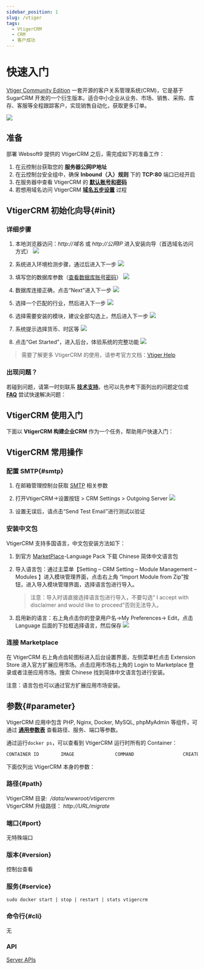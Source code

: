 ```yaml
---
sidebar_position: 1
slug: /vtiger
tags:
  - VtigerCRM
  - CRM
  - 客户成功
---
```


# 快速入门

[Vtiger Community Edition](https://www.vtiger.com/open-source-crm/) 一套开源的客户关系管理系统(CRM)，它是基于 SugarCRM 开发的一个衍生版本。适合中小企业从业务、市场、销售、采购、库存、客服等全程跟踪客户，实现销售自动化，获取更多订单。  

![](https://libs.websoft9.com/Websoft9/DocsPicture/zh/vtigercrm/vtigercrm-gui-websoft9.png)

## 准备

部署 Websoft9 提供的 VtigerCRM 之后，需完成如下的准备工作：

1. 在云控制台获取您的 **服务器公网IP地址** 
2. 在云控制台安全组中，确保 **Inbound（入）规则** 下的 **TCP:80** 端口已经开启
3. 在服务器中查看 VtigerCRM 的 **[默认账号和密码](./user/credentials)**  
4. 若想用域名访问  VtigerCRM **[域名五步设置](./administrator/domain_step)** 过程


## VtigerCRM 初始化向导{#init}

### 详细步骤

1. 本地浏览器访问：*http://域名* 或 *http://公网IP* 进入安装向导（首选域名访问方式）
   ![](http://libs.websoft9.com/Websoft9/DocsPicture/zh/vtigercrm/vtigercrm-install001-websoft9.png)

2. 系统进入环境检测步骤，通过后进入下一步
   ![](http://libs.websoft9.com/Websoft9/DocsPicture/zh/vtigercrm/vtigercrm-install002-websoft9.png)

3. 填写您的数据库参数（[查看数据库账号密码](./user/credentials)）
   ![](http://libs.websoft9.com/Websoft9/DocsPicture/zh/vtigercrm/vtigercrm-install003-websoft9.png)

4. 数据库连接正确，点击“Next”进入下一步
   ![](http://libs.websoft9.com/Websoft9/DocsPicture/zh/vtigercrm/vtigercrm-install004-websoft9.png)

5. 选择一个匹配的行业，然后进入下一步
   ![](http://libs.websoft9.com/Websoft9/DocsPicture/zh/vtigercrm/vtigercrm-install005-websoft9.png)

6. 选择需要安装的模块，建议全部勾选上，然后进入下一步
   ![](http://libs.websoft9.com/Websoft9/DocsPicture/zh/vtigercrm/vtigercrm-install006-websoft9.png)

7. 系统提示选择货币、时区等
   ![](http://libs.websoft9.com/Websoft9/DocsPicture/zh/vtigercrm/vtigercrm-install007-websoft9.png)

8. 点击“Get Started”，进入后台，体验系统的完整功能
   ![](http://libs.websoft9.com/Websoft9/DocsPicture/zh/vtigercrm/vtigercrm-backend-websoft9.png)


> 需要了解更多 VtigerCRM 的使用，请参考官方文档：[Vtiger Help](https://www.vtiger.com/help/)

### 出现问题？

若碰到问题，请第一时刻联系 **[技术支持](./helpdesk)**。也可以先参考下面列出的问题定位或  **[FAQ](./faq#setup)** 尝试快速解决问题：


## VtigerCRM 使用入门

下面以 **VtigerCRM 构建企业CRM** 作为一个任务，帮助用户快速入门：


## VtigerCRM 常用操作

### 配置 SMTP{#smtp}

1. 在邮箱管理控制台获取 [SMTP](./administrator/smtp) 相关参数
   
2. 打开VtigerCRM->设置按钮 > CRM Settings > Outgoing Server
  ![](http://libs.websoft9.com/Websoft9/DocsPicture/zh/suitecrm/suitecrm-smtp-websoft9.png)

3. 设置无误后，请点击“Send Test Email”进行测试以验证

### 安装中文包

VtigerCRM 支持多国语言，中文包安装方法如下：

1.  到官方 [MarketPlace](https://marketplace.vtiger.com/app/listings)-Language Pack 下载 Chinese 简体中文语言包

2.  导入语言包：通过主菜单【Setting – CRM Setting – Module Management – Modules 】进入模块管理界面，点击右上角 “Import Module from Zip”按钮，进入导入模块管理界面，选择语言包进行导入。

    > 注意：导入时请直接选择语言包进行导入，不要勾选“ I accept with disclaimer and would like to proceed”否则无法导入。

3.  启用新的语言：右上角点击你的登录用户名->My Preferences-> Edit，点击 Language 后面的下拉框选择语言，然后保存
    ![](http://libs.websoft9.com/Websoft9/DocsPicture/zh/vtigercrm/change-language-websoft9.jpg)

### 连接 Marketplace

在 VtigerCRM 右上角点齿轮图标进入后台设置界面，左侧菜单栏点击 Extension Store 进入官方扩展应用市场。点击应用市场右上角的 Login to Marketplace 登录或者注册应用市场。搜索 Chinese 找到简体中文语言包进行安装。

注意：语言包也可以通过官方扩展应用市场安装。

## 参数{#parameter}

VtigerCRM 应用中包含 PHP, Nginx, Docker, MySQL, phpMyAdmin 等组件，可通过 **[通用参数表](./setup/parameter)** 查看路径、服务、端口等参数。

通过运行`docker ps`，可以查看到 VtigerCRM 运行时所有的 Container：

```bash
CONTAINER ID        IMAGE               COMMAND                  CREATED             STATUS              PORTS                                NAMES
```


下面仅列出 VtigerCRM 本身的参数：

### 路径{#path}

VtigerCRM 目录:  */data/wwwroot/vtigercrm*   
VtigerCRM 升级路径： *http://URL/migrate*

### 端口{#port}

无特殊端口


### 版本{#version}

控制台查看

### 服务{#service}

```shell
sudo docker start | stop | restart | stats vtigercrm
```

### 命令行{#cli}

无

### API

[Server APIs](https://community.vtiger.com/help/vtigercrm/developers/server-apis.html)

